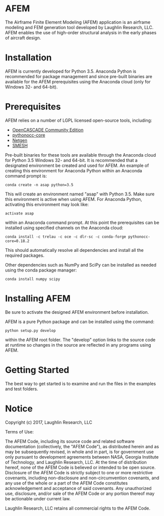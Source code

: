 # AFEM
The Airframe Finite Element Modeling (AFEM) application is an airframe modeling
and FEM generation tool developed by Laughlin Research, LLC. AFEM enables 
the use of high-order structural analysis in the early phases of aircraft 
design.

# Installation
AFEM is currently developed for Python 3.5. Anaconda Python is recommended
for package management and since pre-built binaries are available for the
AFEM prerequisites using the Anaconda cloud (only for Windows 32- and 64-bit).


# Prerequisites
AFEM relies on a number of LGPL licensed open-source tools, including:

* [OpenCASCADE Community Edition](https://github.com/tpaviot/oce/releases/tag/OCE-0.18.1)
* [pythonocc-core](https://github.com/trelau/pythonocc-core/releases/tag/0.18.2)
* [Netgen](https://github.com/trelau/netgen/releases/tag/6.3)
* [SMESH](https://github.com/trelau/smesh/releases/tag/7.7.2)

Pre-built binaries for these tools are available through the Anaconda cloud
for Python 3.5 Windows 32- and 64-bit. It is recommended that a designated
environment be created and used for AFEM. An example of creating this
environment for Anaconda Python within an Anaconda command prompt is:

    conda create -n asap python=3.5

This will create an environment named "asap" with Python 3.5. Make sure this
environment is active when using AFEM. For Anaconda Python, activating this
environment may look like:

    activate asap

within an Anaconda command prompt. At this point the prerequisites can be
installed using specified channels on the Anaconda cloud:

    conda install -c trelau -c oce -c dlr-sc -c conda-forge pythonocc-core=0.18.2

This should automatically resolve all dependencies and install all the
required packages.

Other dependencies such as NumPy and SciPy can be installed as needed using
the conda package manager:

    conda install numpy scipy

# Installing AFEM
Be sure to activate the designed AFEM environment before installation.

AFEM is a pure Python package and can be installed using the command:

    python setup.py develop

within the AFEM root folder. The "develop" option links to the source code
at runtime so changes in the source are reflected in any programs using AFEM.

# Getting Started
The best way to get started is to examine and run the files in the examples and
test folders.

# Notice
Copyright (c) 2017, Laughlin Research, LLC

Terms of Use:

The AFEM Code, including its source code and related software
documentation (collectively, the "AFEM Code"), as distributed herein
and as may be subsequently revised, in whole and in part, is for
government use only pursuant to development agreements between NASA,
Georgia Institute of Technology, and Laughlin Research, LLC. At the
time of distribution hereof, none of the AFEM Code is believed or
intended to be open source. Disclosure of the AFEM Code is strictly
subject to one or more restrictive covenants, including
non-disclosure and non-circumvention covenants, and any use of the
whole or a part of the AFEM Code constitutes acknowledgement and
acceptance of said covenants. Any unauthorized use, disclosure,
and/or sale of the AFEM Code or any portion thereof may be actionable
under current law.

Laughlin Research, LLC retains all commercial rights to the AFEM Code.
